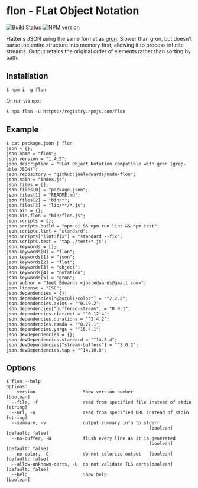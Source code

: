 # flon - FLat Object Notation

[![Build Status][travis-image]][travis-url]
[![NPM version][npm-image]][npm-url]

Flattens JSON using the same format as [gron](https://github.com/tomnomnom/gron). Slower than gron, but doesn't parse the entire structure into memory first, allowing it to process infinite streams. Output retains the original order of elements rather than sorting by path.

## Installation

```shell
$ npm i -g flon
```

Or run via `npx`:

```shell
$ npx flon -u https://registry.npmjs.com/flon
```

## Example

```shell
$ cat package.json | flon
json = {};
json.name = "flon";
json.version = "1.4.5";
json.description = "FLat Object Notation compatible with gron (grep-able JSON)";
json.repository = "github:joeledwards/node-flon";
json.main = "index.js";
json.files = [];
json.files[0] = "package.json";
json.files[1] = "README.md";
json.files[2] = "bin/*";
json.files[3] = "lib/**/*.js";
json.bin = {};
json.bin.flon = "bin/flon.js";
json.scripts = {};
json.scripts.build = "npm ci && npm run lint && npm test";
json.scripts.lint = "standard";
json.scripts["lint:fix"] = "standard --fix";
json.scripts.test = "tap ./test/*.js";
json.keywords = [];
json.keywords[0] = "flon";
json.keywords[1] = "json";
json.keywords[2] = "flat";
json.keywords[3] = "object";
json.keywords[4] = "notation";
json.keywords[5] = "gron";
json.author = "Joel Edwards <joeledwards@gmail.com>";
json.license = "ISC";
json.dependencies = {};
json.dependencies["@buzuli/color"] = "^2.2.2";
json.dependencies.axios = "^0.19.2";
json.dependencies["buffered-stream"] = "0.0.1";
json.dependencies.clarinet = "^0.12.4";
json.dependencies.durations = "^3.4.2";
json.dependencies.ramda = "^0.27.1";
json.dependencies.yargs = "^15.4.1";
json.devDependencies = {};
json.devDependencies.standard = "^14.3.4";
json.devDependencies["stream-buffers"] = "^3.0.2";
json.devDependencies.tap = "^14.10.8";
```

## Options

```shell
$ flon --help
Options:
  --version                  Show version number                       [boolean]
  --file, -f                 read from specified file instead of stdin  [string]
  --url, -u                  read from specified URL instead of stdin   [string]
  --summary, -v              output summary info to stderr
                                                      [boolean] [default: false]
  --no-buffer, -B            flush every line as it is generated
                                                      [boolean] [default: false]
  --no-color, -C             do not colorize output   [boolean] [default: false]
  --allow-unknown-certs, -U  do not validate TLS certs[boolean] [default: false]
  --help                     Show help                                 [boolean]
```

[travis-url]: https://travis-ci.org/joeledwards/node-flon
[travis-image]: https://img.shields.io/travis/joeledwards/node-flon/master.svg
[npm-url]: https://www.npmjs.com/package/flon
[npm-image]: https://img.shields.io/npm/v/flon.svg
